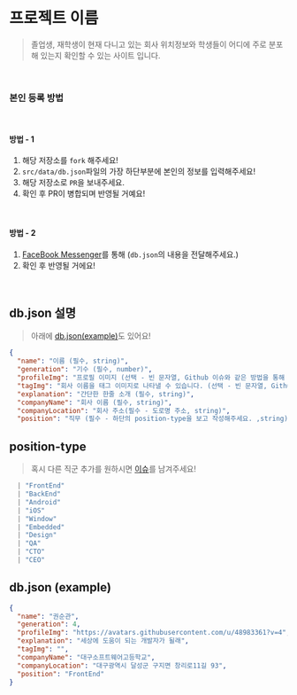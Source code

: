 # 프로젝트 이름

> 졸업생, 재학생이 현재 다니고 있는 회사 위치정보와 학생들이 어디에 주로 분포해 있는지 확인할 수 있는 사이트 입니다.

<br />

### 본인 등록 방법

<br />

#### 방법 - 1

1. 해당 저장소를 `fork` 해주세요!
2. `src/data/db.json`파일의 가장 하단부분에 본인의 정보를 입력해주세요!
3. 해당 저장소로 `PR`을 보내주세요.
4. 확인 후 PR이 병합되며 반영될 거예요!

<br />

#### 방법 - 2

1. [FaceBook Messenger](https://www.facebook.com/profile.php?id=100008939477392)를 통해 (`db.json`의 내용을 전달해주세요.)
2. 확인 후 반영될 거에요!

<br />

## db.json 설명

> 아래에 [db.json(example)](<#db.json-(example)>)도 있어요!

```json
{
  "name": "이름 (필수, string)",
  "generation": "기수 (필수, number)",
  "profileImg": "프로필 이미지 (선택 - 빈 문자열, Github 이슈와 같은 방법을 통해 호스팅 된 이미지의 URL이 등록되어야 합니다.)",
  "tagImg": "회사 이름을 태그 이미지로 나타낼 수 있습니다. (선택 - 빈 문자열, Github 이슈와 같은 방법을 통해 호스팅 된 이미지의택URL이 등록되어야 합니다.)",
  "explanation": "간단한 한줄 소개 (필수, string)",
  "companyName": "회사 이름 (필수, string)",
  "companyLocation": "회사 주소(필수 - 도로명 주소, string)",
  "position": "직무 (필수 - 하단의 position-type을 보고 작성해주세요. ,string)"

```

## position-type

> 혹시 다른 직군 추가를 원하시면 [이슈](https://github.com/SoonGwan/daesogoMap/issues/new)를 남겨주세요!

```typescript
  | "FrontEnd"
  | "BackEnd"
  | "Android"
  | "iOS"
  | "Window"
  | "Embedded"
  | "Design"
  | "QA"
  | "CTO"
  | "CEO"
```

## db.json (example)

```json
{
  "name": "권순관",
  "generation": 4,
  "profileImg": "https://avatars.githubusercontent.com/u/48983361?v=4",
  "explanation": "세상에 도움이 되는 개발자가 될래",
  "tagImg": "",
  "companyName": "대구소프트웨어고등학교",
  "companyLocation": "대구광역시 달성군 구지면 창리로11길 93",
  "position": "FrontEnd"
}
```
